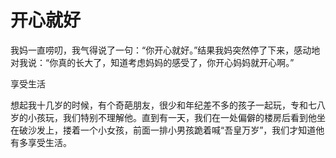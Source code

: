 # 开心就好

我妈一直唠叨，我气得说了一句：“你开心就好。”结果我妈突然停了下来，感动地对我说：“你真的长大了，知道考虑妈妈的感受了，你开心妈妈就开心啊。” 

享受生活 

想起我十几岁的时候，有个奇葩朋友，很少和年纪差不多的孩子一起玩，专和七八岁的小孩玩，我们特别不理解他。直到有一天，我们在一处偏僻的楼房后看到他坐在破沙发上，搂着一个小女孩，前面一排小男孩跪着喊“吾皇万岁”，我们才知道他有多享受生活。